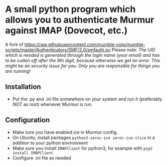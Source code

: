# A small python program which allows you to authenticate Murmur against IMAP (Dovecot, etc.)
A fork of https://raw.githubusercontent.com/mumble-voip/mumble-scripts/master/Authenticators/SMF/2.0/smfauth.py
Please note: *The UID which is needed is generated through the login name (your email) and has to be cutten off after the 9th digit, because otherwise we get an error. This might be an security 
issue for you. Only you are responsible for things you are running!*

## Installation
 - Put the .py and .ini file somewhere on your system and run it (preferably *NOT* as root) whenever Murmur is run.
 
## Configuration
 - Make sure you have enabled ice in Murmur config.
 - On Ubuntu, install packages `python3-zeroc-ice zeroc-ice-slice` in a addition to your python environment
 - Make sure you install `IMAPClient` for python3, for example with `pip3 install IMAPClient`
 - Configure .ini file as needed
